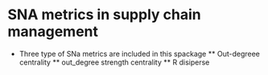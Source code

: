# SNA metrics in supply chain management
* Three type of SNa metrics are included in this spackage
** Out-degreee centrality 
** out_degree strength centrality
** R disiperse
